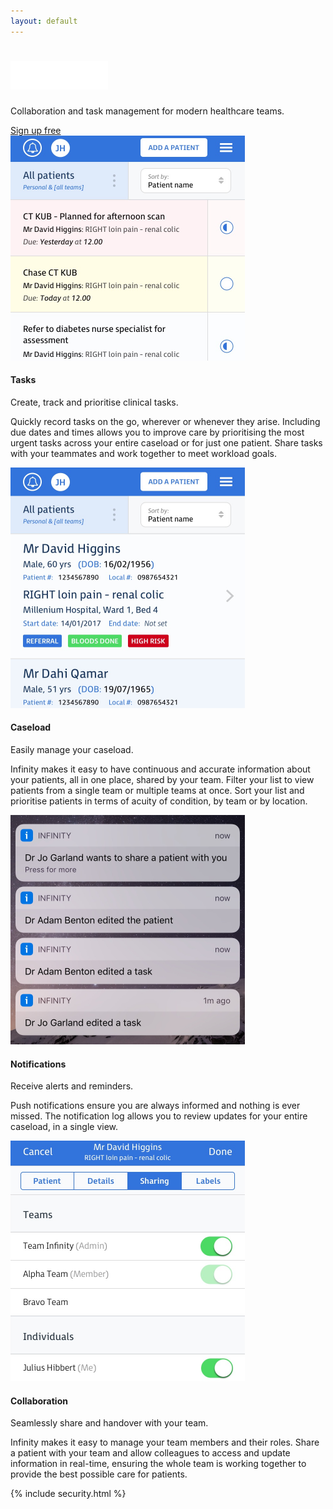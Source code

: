 ```yaml
---
layout: default
---
```


<div class="section persona-bg persona-bg-nurse">
  <div class="container">
    <div class="tagline">
      <h1 class="heading">
        <img src="/assets/images/infinity.png" height="45">
      </h1>
      <p>
        Collaboration and task management for modern healthcare teams.
      </p>
      <a class="btn btn-lg btn-ih-alt" href="/signup">Sign up free</a>
    </div>
  </div>
</div>

<div class="section features">
	<div class="container">
		<div class="row feature-item justify-content-center">
			<div class="col-md-5 text-center text-md-left">
				<img src="assets/images/tasks.png" width="375" class="img-fluid rounded">
			</div>
			<div class="col-md-5 text-center text-md-left">
				<h4 class="feature-title">Tasks</h4>
				<p>Create, track and prioritise clinical tasks.</p>
				<p>Quickly record tasks on the go, wherever or whenever they arise. Including due dates and times allows you to improve care by prioritising the most urgent tasks across your entire caseload or for just one patient. Share tasks with your teammates and work together to meet workload goals.</p>
			</div>
		</div>
		<div class="row feature-item justify-content-center">
			<div class="col-md-5 push-md-5 text-center text-md-right">
				<img src="assets/images/patient-lists.png" width="375" class="img-fluid rounded">
			</div>
			<div class="col-md-5 pull-md-5 text-center text-md-left">
				<h4 class="feature-title">Caseload</h4>
				<p>Easily manage your caseload.</p>
				<p>Infinity makes it easy to have continuous and accurate information about your patients, all in one place, shared by your team. Filter your list to view patients from a single team or multiple teams at once. Sort your list and prioritise patients in terms of acuity of condition, by team or by location.</p>
			</div>
		</div>
		<div class="row feature-item justify-content-center">
			<div class="col-md-5 text-center text-md-left">
				<img src="assets/images/notifications.png" width="375" class="img-fluid rounded">
			</div>
			<div class="col-md-5 text-center text-md-left">
				<h4 class="feature-title">Notifications</h4>
				<p>Receive alerts and reminders.</p>
				<p>Push notifications ensure you are always informed and nothing is ever missed. The notification log allows you to review updates for your entire caseload, in a single view.</p>
			</div>
		</div>
		<div class="row feature-item justify-content-center">
			<div class="col-md-5 push-md-5 text-center text-md-right">
				<img src="assets/images/collaboration.png" width="375" class="img-fluid rounded">
			</div>
			<div class="col-md-5 pull-md-5 text-center text-md-left">
				<h4 class="feature-title">Collaboration</h4>
				<p>Seamlessly share and handover with your team.</p>
				<p>Infinity makes it easy to manage your team members and their roles. Share a patient with your team and allow colleagues to access and update information in real-time, ensuring the whole team is working together to provide the best possible care for patients.</p>
			</div>
		</div>
	</div>
</div>
{% include security.html %}
